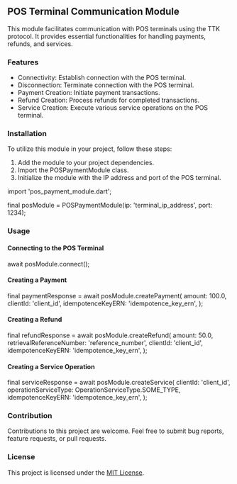 <!-- 
This README describes the package. If you publish this package to pub.dev,
this README's contents appear on the landing page for your package.

For information about how to write a good package README, see the guide for
[writing package pages](https://dart.dev/guides/libraries/writing-package-pages). 

For general information about developing packages, see the Dart guide for
[creating packages](https://dart.dev/guides/libraries/create-library-packages)
and the Flutter guide for
[developing packages and plugins](https://flutter.dev/developing-packages). 
-->
## POS Terminal Communication Module

This module facilitates communication with POS terminals using the TTK protocol. It provides essential functionalities for handling payments, refunds, and services.

### Features

- Connectivity: Establish connection with the POS terminal.
- Disconnection: Terminate connection with the POS terminal.
- Payment Creation: Initiate payment transactions.
- Refund Creation: Process refunds for completed transactions.
- Service Creation: Execute various service operations on the POS terminal.

### Installation

To utilize this module in your project, follow these steps:

1. Add the module to your project dependencies.
2. Import the POSPaymentModule class.
3. Initialize the module with the IP address and port of the POS terminal.


import 'pos_payment_module.dart';

final posModule = POSPaymentModule(ip: 'terminal_ip_address', port: 1234);


### Usage

#### Connecting to the POS Terminal


await posModule.connect();


#### Creating a Payment


final paymentResponse = await posModule.createPayment(
  amount: 100.0,
  clientId: 'client_id',
  idempotenceKeyERN: 'idempotence_key_ern',
);


#### Creating a Refund


final refundResponse = await posModule.createRefund(
  amount: 50.0,
  retrievalReferenceNumber: 'reference_number',
  clientId: 'client_id',
  idempotenceKeyERN: 'idempotence_key_ern',
);


#### Creating a Service Operation


final serviceResponse = await posModule.createService(
  clientId: 'client_id',
  operationServiceType: OperationServiceType.SOME_TYPE,
  idempotenceKeyERN: 'idempotence_key_ern',
);


### Contribution

Contributions to this project are welcome. Feel free to submit bug reports, feature requests, or pull requests.

### License

This project is licensed under the [MIT License](LICENSE).